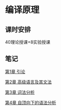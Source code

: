 # 编译原理

## 课时安排

40理论授课+8实验授课

## 笔记

[第1章 引论](./chapter1.md)

[第2章 高级语言及其文法](./chapter2.md)

[第3章 词法分析](./chapter3.md)

[第4章 自顶向下的语法分析](./chapter4.md)